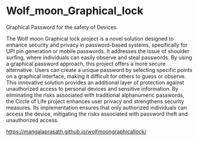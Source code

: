 # Wolf_moon_Graphical_lock
Graphical Password for the safety of Devices

The Wolf moon Graphical lock project is a novel solution designed to enhance security and privacy in password-based systems, specifically for UPI pin generation or mobile passwords. It addresses the issue of shoulder surfing, where individuals can easily observe and steal passwords. By using a graphical password approach, this project offers a more secure alternative. Users can create a unique password by selecting specific points on a graphical interface, making it difficult for others to guess or observe. This innovative solution provides an additional layer of protection against unauthorized access to personal devices and sensitive information. By eliminating the risks associated with traditional alphanumeric passwords, the Circle of Life project enhances user privacy and strengthens security measures. Its implementation ensures that only authorized individuals can access the device, mitigating the risks associated with password theft and unauthorized access.

https://mangalaprasath.github.io/wolfmoongraphicallock/
